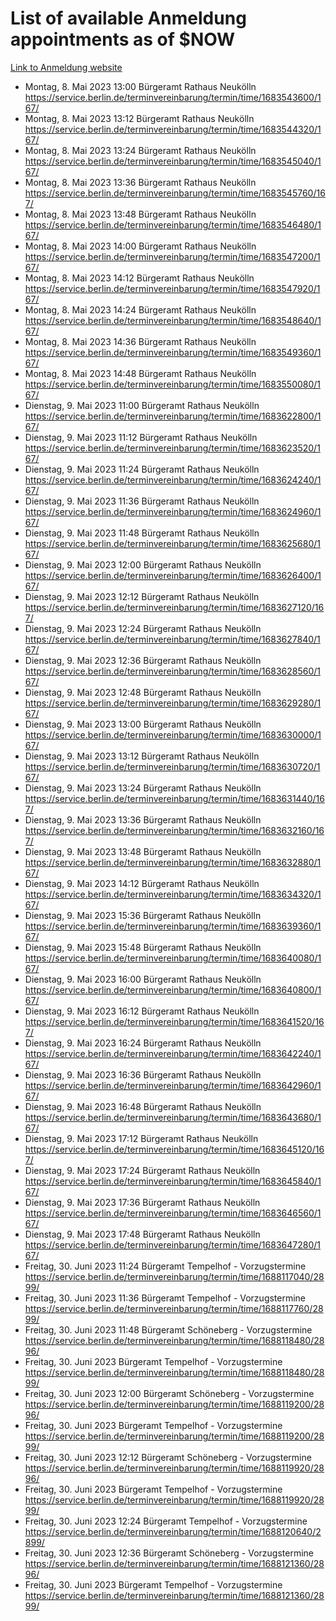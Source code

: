 # List of available Anmeldung appointments as of $NOW
[Link to Anmeldung website](https://service.berlin.de/terminvereinbarung/termin/tag.php?termin=1&anliegen[]=120686&dienstleisterlist=122210,122217,327316,122219,327312,122227,327314,122231,327346,122243,327348,122254,122252,329742,122260,329745,122262,329748,122271,327278,122273,327274,122277,327276,330436,122280,327294,122282,327290,122284,327292,122291,327270,122285,327266,122286,327264,122296,327268,150230,329760,122297,327286,122294,327284,122312,329763,122314,329775,122304,327330,122311,327334,122309,327332,317869,122281,327352,122279,329772,122283,122276,327324,122274,327326,122267,329766,122246,327318,122251,327320,122257,327322,122208,327298,122226,327300&herkunft=http%3A%2F%2Fservice.berlin.de%2Fdienstleistung%2F120686%2F)
- Montag, 8. Mai 2023 13:00 Bürgeramt Rathaus Neukölln https://service.berlin.de/terminvereinbarung/termin/time/1683543600/167/
- Montag, 8. Mai 2023 13:12 Bürgeramt Rathaus Neukölln https://service.berlin.de/terminvereinbarung/termin/time/1683544320/167/
- Montag, 8. Mai 2023 13:24 Bürgeramt Rathaus Neukölln https://service.berlin.de/terminvereinbarung/termin/time/1683545040/167/
- Montag, 8. Mai 2023 13:36 Bürgeramt Rathaus Neukölln https://service.berlin.de/terminvereinbarung/termin/time/1683545760/167/
- Montag, 8. Mai 2023 13:48 Bürgeramt Rathaus Neukölln https://service.berlin.de/terminvereinbarung/termin/time/1683546480/167/
- Montag, 8. Mai 2023 14:00 Bürgeramt Rathaus Neukölln https://service.berlin.de/terminvereinbarung/termin/time/1683547200/167/
- Montag, 8. Mai 2023 14:12 Bürgeramt Rathaus Neukölln https://service.berlin.de/terminvereinbarung/termin/time/1683547920/167/
- Montag, 8. Mai 2023 14:24 Bürgeramt Rathaus Neukölln https://service.berlin.de/terminvereinbarung/termin/time/1683548640/167/
- Montag, 8. Mai 2023 14:36 Bürgeramt Rathaus Neukölln https://service.berlin.de/terminvereinbarung/termin/time/1683549360/167/
- Montag, 8. Mai 2023 14:48 Bürgeramt Rathaus Neukölln https://service.berlin.de/terminvereinbarung/termin/time/1683550080/167/
- Dienstag, 9. Mai 2023 11:00 Bürgeramt Rathaus Neukölln https://service.berlin.de/terminvereinbarung/termin/time/1683622800/167/
- Dienstag, 9. Mai 2023 11:12 Bürgeramt Rathaus Neukölln https://service.berlin.de/terminvereinbarung/termin/time/1683623520/167/
- Dienstag, 9. Mai 2023 11:24 Bürgeramt Rathaus Neukölln https://service.berlin.de/terminvereinbarung/termin/time/1683624240/167/
- Dienstag, 9. Mai 2023 11:36 Bürgeramt Rathaus Neukölln https://service.berlin.de/terminvereinbarung/termin/time/1683624960/167/
- Dienstag, 9. Mai 2023 11:48 Bürgeramt Rathaus Neukölln https://service.berlin.de/terminvereinbarung/termin/time/1683625680/167/
- Dienstag, 9. Mai 2023 12:00 Bürgeramt Rathaus Neukölln https://service.berlin.de/terminvereinbarung/termin/time/1683626400/167/
- Dienstag, 9. Mai 2023 12:12 Bürgeramt Rathaus Neukölln https://service.berlin.de/terminvereinbarung/termin/time/1683627120/167/
- Dienstag, 9. Mai 2023 12:24 Bürgeramt Rathaus Neukölln https://service.berlin.de/terminvereinbarung/termin/time/1683627840/167/
- Dienstag, 9. Mai 2023 12:36 Bürgeramt Rathaus Neukölln https://service.berlin.de/terminvereinbarung/termin/time/1683628560/167/
- Dienstag, 9. Mai 2023 12:48 Bürgeramt Rathaus Neukölln https://service.berlin.de/terminvereinbarung/termin/time/1683629280/167/
- Dienstag, 9. Mai 2023 13:00 Bürgeramt Rathaus Neukölln https://service.berlin.de/terminvereinbarung/termin/time/1683630000/167/
- Dienstag, 9. Mai 2023 13:12 Bürgeramt Rathaus Neukölln https://service.berlin.de/terminvereinbarung/termin/time/1683630720/167/
- Dienstag, 9. Mai 2023 13:24 Bürgeramt Rathaus Neukölln https://service.berlin.de/terminvereinbarung/termin/time/1683631440/167/
- Dienstag, 9. Mai 2023 13:36 Bürgeramt Rathaus Neukölln https://service.berlin.de/terminvereinbarung/termin/time/1683632160/167/
- Dienstag, 9. Mai 2023 13:48 Bürgeramt Rathaus Neukölln https://service.berlin.de/terminvereinbarung/termin/time/1683632880/167/
- Dienstag, 9. Mai 2023 14:12 Bürgeramt Rathaus Neukölln https://service.berlin.de/terminvereinbarung/termin/time/1683634320/167/
- Dienstag, 9. Mai 2023 15:36 Bürgeramt Rathaus Neukölln https://service.berlin.de/terminvereinbarung/termin/time/1683639360/167/
- Dienstag, 9. Mai 2023 15:48 Bürgeramt Rathaus Neukölln https://service.berlin.de/terminvereinbarung/termin/time/1683640080/167/
- Dienstag, 9. Mai 2023 16:00 Bürgeramt Rathaus Neukölln https://service.berlin.de/terminvereinbarung/termin/time/1683640800/167/
- Dienstag, 9. Mai 2023 16:12 Bürgeramt Rathaus Neukölln https://service.berlin.de/terminvereinbarung/termin/time/1683641520/167/
- Dienstag, 9. Mai 2023 16:24 Bürgeramt Rathaus Neukölln https://service.berlin.de/terminvereinbarung/termin/time/1683642240/167/
- Dienstag, 9. Mai 2023 16:36 Bürgeramt Rathaus Neukölln https://service.berlin.de/terminvereinbarung/termin/time/1683642960/167/
- Dienstag, 9. Mai 2023 16:48 Bürgeramt Rathaus Neukölln https://service.berlin.de/terminvereinbarung/termin/time/1683643680/167/
- Dienstag, 9. Mai 2023 17:12 Bürgeramt Rathaus Neukölln https://service.berlin.de/terminvereinbarung/termin/time/1683645120/167/
- Dienstag, 9. Mai 2023 17:24 Bürgeramt Rathaus Neukölln https://service.berlin.de/terminvereinbarung/termin/time/1683645840/167/
- Dienstag, 9. Mai 2023 17:36 Bürgeramt Rathaus Neukölln https://service.berlin.de/terminvereinbarung/termin/time/1683646560/167/
- Dienstag, 9. Mai 2023 17:48 Bürgeramt Rathaus Neukölln https://service.berlin.de/terminvereinbarung/termin/time/1683647280/167/
- Freitag, 30. Juni 2023 11:24 Bürgeramt Tempelhof - Vorzugstermine https://service.berlin.de/terminvereinbarung/termin/time/1688117040/2899/
- Freitag, 30. Juni 2023 11:36 Bürgeramt Tempelhof - Vorzugstermine https://service.berlin.de/terminvereinbarung/termin/time/1688117760/2899/
- Freitag, 30. Juni 2023 11:48 Bürgeramt Schöneberg - Vorzugstermine https://service.berlin.de/terminvereinbarung/termin/time/1688118480/2896/
- Freitag, 30. Juni 2023  Bürgeramt Tempelhof - Vorzugstermine https://service.berlin.de/terminvereinbarung/termin/time/1688118480/2899/
- Freitag, 30. Juni 2023 12:00 Bürgeramt Schöneberg - Vorzugstermine https://service.berlin.de/terminvereinbarung/termin/time/1688119200/2896/
- Freitag, 30. Juni 2023  Bürgeramt Tempelhof - Vorzugstermine https://service.berlin.de/terminvereinbarung/termin/time/1688119200/2899/
- Freitag, 30. Juni 2023 12:12 Bürgeramt Schöneberg - Vorzugstermine https://service.berlin.de/terminvereinbarung/termin/time/1688119920/2896/
- Freitag, 30. Juni 2023  Bürgeramt Tempelhof - Vorzugstermine https://service.berlin.de/terminvereinbarung/termin/time/1688119920/2899/
- Freitag, 30. Juni 2023 12:24 Bürgeramt Tempelhof - Vorzugstermine https://service.berlin.de/terminvereinbarung/termin/time/1688120640/2899/
- Freitag, 30. Juni 2023 12:36 Bürgeramt Schöneberg - Vorzugstermine https://service.berlin.de/terminvereinbarung/termin/time/1688121360/2896/
- Freitag, 30. Juni 2023  Bürgeramt Tempelhof - Vorzugstermine https://service.berlin.de/terminvereinbarung/termin/time/1688121360/2899/
